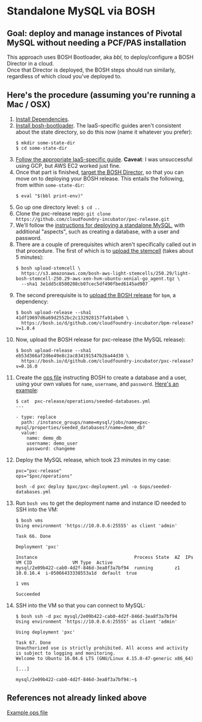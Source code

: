 # Standalone MySQL via BOSH

## Goal: deploy and manage instances of Pivotal MySQL without needing a PCF/PAS installation

This approach uses BOSH Bootloader, aka _bbl_, to deploy/configure a BOSH Director in a cloud.  
Once that Director is deployed, the BOSH steps should run similarly, regardless of which cloud you've deployed to.

## Here's the procedure (assuming you're running a Mac / OSX)

1. [Install Dependencies](https://github.com/cloudfoundry/bosh-bootloader#prerequisites).
1. [Install bosh-bootloader](https://github.com/cloudfoundry/bosh-bootloader#install-bosh-bootloader-using-a-package-manager).
   The IaaS-specific guides aren't consistent about the state directory, so do this now (name it whatever you prefer):  
   ```
   $ mkdir some-state-dir
   $ cd some-state-dir
   ```
1. [Follow the appropriate IaaS-specific guide](https://github.com/cloudfoundry/bosh-bootloader#iaas-specific-getting-started-guides).
   **Caveat**: I was unsuccessful using GCP, but AWS EC2 worked just fine.
1. Once that part is finished,
   [target the BOSH Director](https://github.com/cloudfoundry/bosh-bootloader/blob/master/docs/howto-target-bosh-director.md),
   so that you can move on to deploying your BOSH release.  This entails the following, from within `some-state-dir`:  
   ```
   $ eval "$(bbl print-env)"
   ```
1. Go up one directory level: `$ cd ..`
1. Clone the pxc-release repo: `git clone https://github.com/cloudfoundry-incubator/pxc-release.git`
1. We'll follow the [instructions for deploying a standalone MySQL](https://github.com/cloudfoundry-incubator/pxc-release#deploying-pxc-release-standalone),
   with additional "aspects", such as creating a database, with a user and password.
1. There are a couple of prerequisites which aren't specifically called out in that procedure.  The first of which is to
   [upload the stemcell](https://bosh.io/docs/uploading-stemcells/) (takes about 5 minutes):  
   ```
   $ bosh upload-stemcell \
     https://s3.amazonaws.com/bosh-aws-light-stemcells/250.29/light-bosh-stemcell-250.29-aws-xen-hvm-ubuntu-xenial-go_agent.tgz \
     --sha1 3e1dd5c8580208cb07cec5df490fbed6145ad907
   ```
1. The second prerequisite is to [upload the BOSH release](https://bosh.io/docs/uploading-releases/) for `bpm`, a dependency:  
   ```
   $ bosh upload-release --sha1 41df19697d6a69d2552bc2c132928157fa91abe0 \
     https://bosh.io/d/github.com/cloudfoundry-incubator/bpm-release?v=1.0.4
   ```
1. Now, upload the BOSH release for pxc-release (the MySQL release):  
   ```
   $ bosh upload-release --sha1 eb53d366af2d6e49e8c2ac834191547b2ba44d30 \
     https://bosh.io/d/github.com/cloudfoundry-incubator/pxc-release?v=0.16.0
   ```
1. Create the [ops file](https://bosh.io/docs/cli-ops-files/) instructing BOSH to create a database and a user,
   using your own values for `name`, `username`,  and `password`. [Here's an example](./seeded-databases.yml):  
   ```
   $ cat  pxc-release/operations/seeded-databases.yml
   ---

   - type: replace
     path: /instance_groups/name=mysql/jobs/name=pxc-mysql/properties/seeded_databases?/name=demo_db?
     value:
       name: demo_db
       username: demo_user
       password: changeme
   ```
1. Deploy the MySQL release, which took 23 minutes in my case:  
   ```
   pxc="pxc-release"
   ops="$pxc/operations"

   bosh -d pxc deploy $pxc/pxc-deployment.yml -o $ops/seeded-databases.yml
   ```
 1. Run `bosh vms` to get the deployment name and instance ID needed to SSH into the VM:  
    ```
    $ bosh vms
    Using environment 'https://10.0.0.6:25555' as client 'admin'

    Task 66. Done

    Deployment 'pxc'

    Instance                                    Process State  AZ  IPs        VM CID               VM Type  Active
    mysql/2e09b422-cab0-4d2f-846d-3ea8f3a7bf94  running        z1  10.0.16.4  i-05066433338553a1d  default  true

    1 vms

    Succeeded
    ```
1. SSH into the VM so that you can connect to MySQL:  
   ```
   $ bosh ssh -d pxc mysql/2e09b422-cab0-4d2f-846d-3ea8f3a7bf94
   Using environment 'https://10.0.0.6:25555' as client 'admin'

   Using deployment 'pxc'

   Task 67. Done
   Unauthorized use is strictly prohibited. All access and activity
   is subject to logging and monitoring.
   Welcome to Ubuntu 16.04.6 LTS (GNU/Linux 4.15.0-47-generic x86_64)

   [...]

   mysql/2e09b422-cab0-4d2f-846d-3ea8f3a7bf94:~$

   ```

## References not already linked above

[Example ops file](https://github.com/cloudfoundry-incubator/mysql-monitoring-release/blob/master/operations/pxc-add-metrics.yml)

